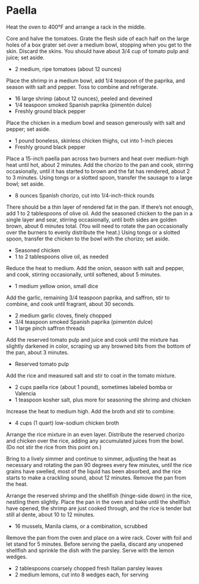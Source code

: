 Paella
======

Heat the oven to 400°F and arrange a rack in the middle.

Core and halve the tomatoes. Grate the flesh side of each half on the large
holes of a box grater set over a medium bowl, stopping when you get to the
skin. Discard the skins. You should have about 3/4 cup of tomato pulp and
juice; set aside.

- 2 medium, ripe tomatoes (about 12 ounces)

Place the shrimp in a medium bowl, add 1/4 teaspoon of the paprika, and season
with salt and pepper. Toss to combine and refrigerate.

- 16 large shrimp (about 12 ounces), peeled and deveined
- 1/4 teaspoon smoked Spanish paprika (pimentón dulce)
- Freshly ground black pepper

Place the chicken in a medium bowl and season generously with salt and pepper;
set aside.

- 1 pound boneless, skinless chicken thighs, cut into 1-inch pieces
- Freshly ground black pepper

Place a 15-inch paella pan across two burners and heat over medium-high heat
until hot, about 2 minutes. Add the chorizo to the pan and cook, stirring
occasionally, until it has started to brown and the fat has rendered, about 2
to 3 minutes. Using tongs or a slotted spoon, transfer the sausage to a large
bowl; set aside.

- 8 ounces Spanish chorizo, cut into 1/4-inch-thick rounds

There should be a thin layer of rendered fat in the pan. If there’s not enough,
add 1 to 2 tablespoons of olive oil. Add the seasoned chicken to the pan in a
single layer and sear, stirring occasionally, until both sides are golden
brown, about 6 minutes total. (You will need to rotate the pan occasionally
over the burners to evenly distribute the heat.) Using tongs or a slotted
spoon, transfer the chicken to the bowl with the chorizo; set aside.

- Seasoned chicken
- 1 to 2 tablespoons olive oil, as needed

Reduce the heat to medium. Add the onion, season with salt and pepper, and
cook, stirring occasionally, until softened, about 5 minutes.

- 1 medium yellow onion, small dice

Add the garlic, remaining 3/4 teaspoon paprika, and saffron, stir to combine,
and cook until fragrant, about 30 seconds.

- 2 medium garlic cloves, finely chopped
- 3/4 teaspoon smoked Spanish paprika (pimentón dulce)
- 1 large pinch saffron threads

Add the reserved tomato pulp and juice and cook until the mixture has slightly
darkened in color, scraping up any browned bits from the bottom of the pan,
about 3 minutes.

- Reserved tomato pulp

Add the rice and measured salt and stir to coat in the tomato mixture.

- 2 cups paella rice (about 1 pound), sometimes labeled bomba or Valencia
- 1 teaspoon kosher salt, plus more for seasoning the shrimp and chicken

Increase the heat to medium high. Add the broth and stir to combine.

- 4 cups (1 quart) low-sodium chicken broth

Arrange the rice mixture in an even layer. Distribute the reserved chorizo and
chicken over the rice, adding any accumulated juices from the bowl. (Do not
stir the rice from this point on.)

Bring to a lively simmer and continue to simmer, adjusting the heat as
necessary and rotating the pan 90 degrees every few minutes, until the rice
grains have swelled, most of the liquid has been absorbed, and the rice starts
to make a crackling sound, about 12 minutes. Remove the pan from the heat.

Arrange the reserved shrimp and the shellfish (hinge-side down) in the rice,
nestling them slightly. Place the pan in the oven and bake until the shellfish
have opened, the shrimp are just cooked through, and the rice is tender but
still al dente, about 10 to 12 minutes.

- 16 mussels, Manila clams, or a combination, scrubbed

Remove the pan from the oven and place on a wire rack. Cover with foil and let
stand for 5 minutes. Before serving the paella, discard any unopened shellfish
and sprinkle the dish with the parsley. Serve with the lemon wedges.

- 2 tablespoons coarsely chopped fresh Italian parsley leaves
- 2 medium lemons, cut into 8 wedges each, for serving
